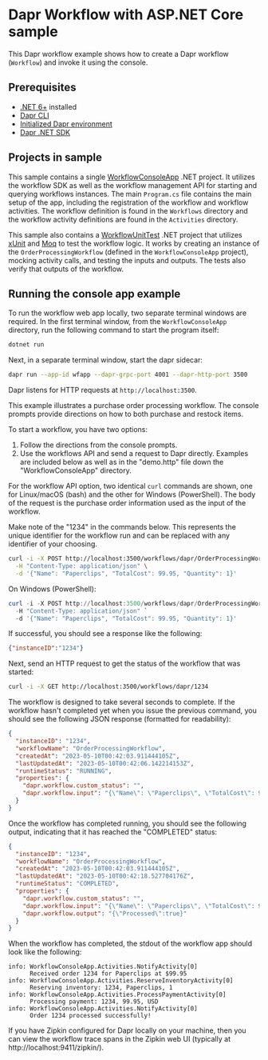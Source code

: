 # Dapr Workflow with ASP.NET Core sample

This Dapr workflow example shows how to create a Dapr workflow (`Workflow`) and invoke it using the console.

## Prerequisites

- [.NET 6+](https://dotnet.microsoft.com/download) installed
- [Dapr CLI](https://docs.dapr.io/getting-started/install-dapr-cli/)
- [Initialized Dapr environment](https://docs.dapr.io/getting-started/install-dapr-selfhost/)
- [Dapr .NET SDK](https://github.com/dapr/dotnet-sdk/)

## Projects in sample

This sample contains a single [WorkflowConsoleApp](./WorkflowConsoleApp) .NET project.
It utilizes the workflow SDK as well as the workflow management API for starting and querying workflows instances.
The main `Program.cs` file contains the main setup of the app, including  the registration of the workflow and workflow activities.
The workflow definition is found in the `Workflows` directory and the workflow activity definitions are found in the `Activities` directory.

This sample also contains a [WorkflowUnitTest](./WorkflowUnitTest) .NET project that utilizes [xUnit](https://xunit.net/) and [Moq](https://github.com/moq/moq) to test the workflow logic.
It works by creating an instance of the `OrderProcessingWorkflow` (defined in the `WorkflowConsoleApp` project), mocking activity calls, and testing the inputs and outputs.
The tests also verify that outputs of the workflow.

## Running the console app example

To run the workflow web app locally, two separate terminal windows are required.
In the first terminal window, from the `WorkflowConsoleApp` directory, run the following command to start the program itself:

```sh
dotnet run
```

Next, in a separate terminal window, start the dapr sidecar:

```sh
dapr run --app-id wfapp --dapr-grpc-port 4001 --dapr-http-port 3500
```

Dapr listens for HTTP requests at `http://localhost:3500`.

This example illustrates a purchase order processing workflow. The console prompts provide directions on how to both purchase and restock items.

To start a workflow, you have two options:

1. Follow the directions from the console prompts.
2. Use the workflows API and send a request to Dapr directly. Examples are included below as well as in the "demo.http" file down the "WorkflowConsoleApp" directory.

For the workflow API option, two identical `curl` commands are shown, one for Linux/macOS (bash) and the other for Windows (PowerShell). The body of the request is the purchase order information used as the input of the workflow. 

Make note of the "1234" in the commands below. This represents the unique identifier for the workflow run and can be replaced with any identifier of your choosing.

```bash
curl -i -X POST http://localhost:3500/workflows/dapr/OrderProcessingWorkflow/start?instanceID=1234 \
  -H "Content-Type: application/json" \
  -d '{"Name": "Paperclips", "TotalCost": 99.95, "Quantity": 1}'
```

On Windows (PowerShell):

```powershell
curl -i -X POST http://localhost:3500/workflows/dapr/OrderProcessingWorkflow/start?instanceID=1234 `
  -H "Content-Type: application/json" `
  -d '{"Name": "Paperclips", "TotalCost": 99.95, "Quantity": 1}'
```

If successful, you should see a response like the following: 

```json
{"instanceID":"1234"}
```

Next, send an HTTP request to get the status of the workflow that was started:

```bash
curl -i -X GET http://localhost:3500/workflows/dapr/1234
```

The workflow is designed to take several seconds to complete. If the workflow hasn't completed yet when you issue the previous command, you should see the following JSON response (formatted for readability):

```json
{
  "instanceID": "1234",
  "workflowName": "OrderProcessingWorkflow",
  "createdAt": "2023-05-10T00:42:03.911444105Z",
  "lastUpdatedAt": "2023-05-10T00:42:06.142214153Z",
  "runtimeStatus": "RUNNING",
  "properties": {
    "dapr.workflow.custom_status": "",
    "dapr.workflow.input": "{\"Name\": \"Paperclips\", \"TotalCost\": 99.95, \"Quantity\": 1}"
  }
}
```

Once the workflow has completed running, you should see the following output, indicating that it has reached the "COMPLETED" status:

```json
{
  "instanceID": "1234",
  "workflowName": "OrderProcessingWorkflow",
  "createdAt": "2023-05-10T00:42:03.911444105Z",
  "lastUpdatedAt": "2023-05-10T00:42:18.527704176Z",
  "runtimeStatus": "COMPLETED",
  "properties": {
    "dapr.workflow.custom_status": "",
    "dapr.workflow.input": "{\"Name\": \"Paperclips\", \"TotalCost\": 99.95, \"Quantity\": 1}",
    "dapr.workflow.output": "{\"Processed\":true}"
  }
}
```

When the workflow has completed, the stdout of the workflow app should look like the following:

```log
info: WorkflowConsoleApp.Activities.NotifyActivity[0]
      Received order 1234 for Paperclips at $99.95
info: WorkflowConsoleApp.Activities.ReserveInventoryActivity[0]
      Reserving inventory: 1234, Paperclips, 1
info: WorkflowConsoleApp.Activities.ProcessPaymentActivity[0]
      Processing payment: 1234, 99.95, USD
info: WorkflowConsoleApp.Activities.NotifyActivity[0]
      Order 1234 processed successfully!
```

If you have Zipkin configured for Dapr locally on your machine, then you can view the workflow trace spans in the Zipkin web UI (typically at http://localhost:9411/zipkin/).
